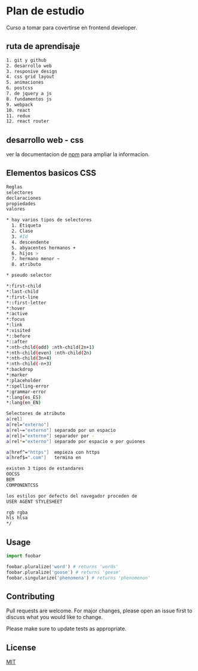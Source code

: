 # Plan de estudio

Curso a tomar para covertirse en frontend developer.

## ruta de aprendisaje

```bash
1. git y github
2. desarrollo web
3. responive design
4. css grid layout
5. animaciones
6. postcss
7. de jquery a js
8. fundamentos js
9. webpack
10. react
11. redux
12. react router
```

## desarrollo web - css

ver la documentacion de [npm](https://docs.npmjs.com/) para ampliar la informacion.

## Elementos basicos CSS

```bash
Reglas
selectores
declaraciones
propiedades
valores

* hay varios tipos de selectores
  1. Etiqueta
  2. Clase
  3. #Id
  4. descendente
  5. abyacentes hermanos +
  6. hijos >
  7. hermano menor ~
  8. atributo

* pseudo selector

*:first-child
*:last-child
*:first-line
*::first-letter
*:hover
*:active
*:focus
*:link
*:visited
*::before
*::after
*:nth-child(odd) :nth-child(2n+1)
*:nth-child(even) :nth-child(2n)
*:nth-child(3n+4)
*:nth-child(-n+3)
*:backdrop
*:marker
*:placeholder
*:spelling-error
*:grammar-error
*:lang(es_ES)
*:lang(en_EN)

Selectores de atributo
a[rel]
a[rel="externo"]
a[rel~="externo"] separado por un espacio
a[rel|="externo"] separador por -
a[rel*="externo"] separado por espacio o por guiones

a[href^="https"]  empieza con https
a[href$=".com"]   termina en

existen 3 tipos de estandares
OOCSS
BEM
COMPONENTCSS

los estilos por defecto del navegador proceden de
USER AGENT STYLESHEET

rgb rgba
hls hlsa
*/
```

## Usage

```python
import foobar

foobar.pluralize('word') # returns 'words'
foobar.pluralize('goose') # returns 'geese'
foobar.singularize('phenomena') # returns 'phenomenon'
```

## Contributing

Pull requests are welcome. For major changes, please open an issue first to discuss what you would like to change.

Please make sure to update tests as appropriate.

## License

[MIT](https://choosealicense.com/licenses/mit/)
